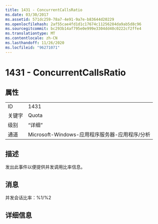 ```yaml
---
title: 1431 - ConcurrentCallsRatio
ms.date: 03/30/2017
ms.assetid: 571dc259-78a7-4e91-9a7e-b83644d20229
ms.openlocfilehash: 2af55cae4fd1d1c17674c11256284da9ab5d8c96
ms.sourcegitcommit: bc293b14af795e0e999e3304dd40c0222cf2ffe4
ms.translationtype: MT
ms.contentlocale: zh-CN
ms.lasthandoff: 11/26/2020
ms.locfileid: "96271071"
---
```

# <a name="1431---concurrentcallsratio"></a>1431 - ConcurrentCallsRatio

## <a name="properties"></a>属性  
  
|||  
|-|-|  
|ID|1431|  
|关键字|Quota|  
|级别|“详细”|  
|通道|Microsoft-Windows-应用程序服务器-应用程序/分析|  
  
## <a name="description"></a>描述  

 发出此事件以便提供并发调用比率信息。  
  
## <a name="message"></a>消息  

 并发会话比率：%1/%2  
  
## <a name="details"></a>详细信息
